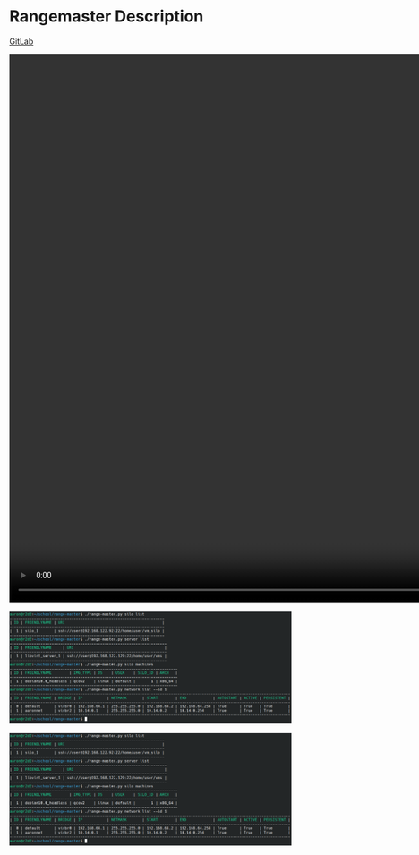 # Rangemaster Description

<a href='https://gitlab.com/cyberatuc/range-master'>GitLab</a>
 
 
 <video width='1032' height='980' autoplay>
   <source src="videos/range_master_demo_deploy.mp4" type="video/mp4">
   Your browser does not support the video tag.
 </video>

![Rangemaster command example](/images/range_master_demo.png "Rangemaster command example")

<img src="/images/range_master_demo.png" alt="Italian Trulli">
